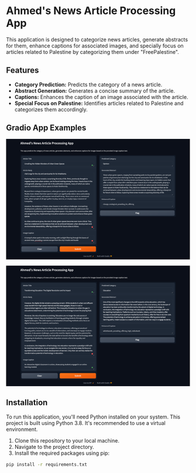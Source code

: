 # Ahmed's News Article Processing App

This application is designed to categorize news articles, generate abstracts for them, enhance captions for associated images, and specially focus on articles related to Palestine by categorizing them under "FreePalestine".

## Features

- **Category Prediction:** Predicts the category of a news article.
- **Abstract Generation:** Generates a concise summary of the article.
- **Captions:** Enhances the caption of an image associated with the article.
- **Special Focus on Palestine:** Identifies articles related to Palestine and categorizes them accordingly.

## Gradio App Examples

![Example Image](/Gradio-App/Gradio-App.png)


![Example Image](/Gradio-App/Gradio-App-2.png)


## Installation

To run this application, you'll need Python installed on your system. This project is built using Python 3.8. It's recommended to use a virtual environment.

1. Clone this repository to your local machine.
2. Navigate to the project directory.
3. Install the required packages using pip:

```bash
pip install -r requirements.txt
